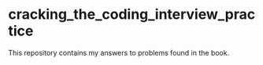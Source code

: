 # cracking_the_coding_interview_practice
This repository contains my answers to problems found in the book.
